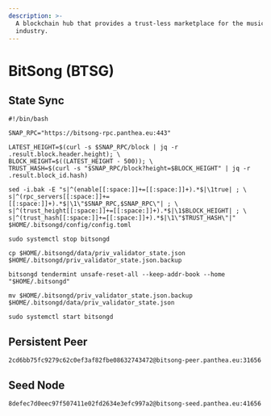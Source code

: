 ```yaml
---
description: >-
  A blockchain hub that provides a trust-less marketplace for the music
  industry.
---
```


# BitSong (BTSG)

## State Sync

<pre class="language-bash"><code class="lang-bash">#!/bin/bash

SNAP_RPC="https://bitsong-rpc.panthea.eu:443"

LATEST_HEIGHT=$(curl -s $SNAP_RPC/block | jq -r .result.block.header.height); \
BLOCK_HEIGHT=$((LATEST_HEIGHT - 500)); \
TRUST_HASH=$(curl -s "$SNAP_RPC/block?height=$BLOCK_HEIGHT" | jq -r .result.block_id.hash)

sed -i.bak -E "s|^(enable[[:space:]]+=[[:space:]]+).*$|\1true| ; \
s|^(rpc_servers[[:space:]]+=[[:space:]]+).*$|\1\"$SNAP_RPC,$SNAP_RPC\"| ; \
s|^(trust_height[[:space:]]+=[[:space:]]+).*$|\1$BLOCK_HEIGHT| ; \
s|^(trust_hash[[:space:]]+=[[:space:]]+).*$|\1\"$TRUST_HASH\"|" $HOME/.bitsongd/config/config.toml

sudo systemctl stop bitsongd
<strong>
</strong>cp $HOME/.bitsongd/data/priv_validator_state.json $HOME/.bitsongd/priv_validator_state.json.backup

bitsongd tendermint unsafe-reset-all --keep-addr-book --home "$HOME/.bitsongd"

mv $HOME/.bitsongd/priv_validator_state.json.backup $HOME/.bitsongd/data/priv_validator_state.json

sudo systemctl start bitsongd
</code></pre>

## Persistent Peer

```url
2cd6bb75fc9279c62c0ef3af82fbe08632743472@bitsong-peer.panthea.eu:31656
```

## Seed Node

```url
8defec7d0eec97f507411e02fd2634e3efc997a2@bitsong-seed.panthea.eu:41656
```

